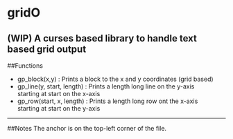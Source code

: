 # gridO
(WIP)
A curses based library to handle text based grid output
---

##Functions
 * gp_block(x,y) : Prints a block to the x and y coordinates (grid based)
 * gp_line(y, start, length) : Prints a length long line on the y-axis \
  starting at start on the x-axis
 * gp_row(start, x, length) : Prints a length long row ont the x-axis \
 starting at start on the y-axis

---
##Notes
The anchor is on the top-left corner of the file.
